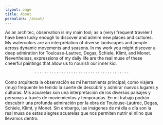 ```yaml
---
layout: page
title: About
permalink: /about/
---
```


As an architec, observation is my main tool; as a (very) frequent traveler I have been lucky enough to discover and admire new places and cultures. My watercolors are an interpretation of diverse landscapes and people across dynamic movements and seasons. In my work you might discover a deep admiration for Toulouse-Lautrec, Degas, Schiele, Klimt, and Monet. Nevertheless, expressions of my daily life are the real muse of these cheerful paintings that allow us to nourish our inner kid. 

<p style="text-align: center;">
&middot;  &middot;  &middot;  &middot;  &middot;  &middot;  &middot;  &middot;  &middot;  &middot;  &middot;  &middot;  &middot;  &middot;  &middot;  &middot;  &middot;  &middot;  &middot;  &middot;  &middot;  &middot;  &middot;  &middot;  &middot;  &middot;  &middot;  &middot;  &middot;  &middot;  &middot;  &middot;  &middot;  &middot;  &middot;  &middot;  &middot;  &middot;  &middot;  </p>

Como arquitecta la observación es mi herramienta principal; como viajera (muy) frequente he tenido la suerte de descubrir y admirar nuevos lugares y culturas. Mis acuarelas son una interpretación de los diversos paisajes y personas a través de moviemientos y temporadas. En mi trabajo podrán descubrir una profunda admiración por la obra de Toulouse-Lautrec, Degas, Schiele, Klimt, y Monet. Sin embargo, las imágenes de mi día a día son la real musa de estas alegres acuarelas que nos permiten nutrir el ni!no que llevamos dentro. 
